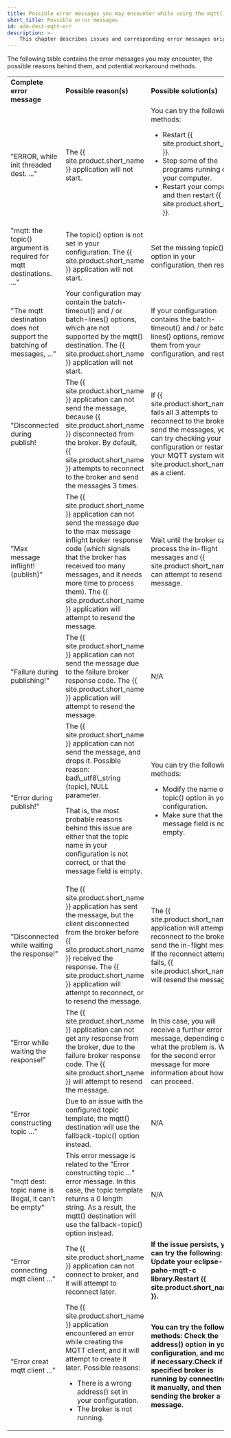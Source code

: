 ```yaml
---
title: Possible error messages you may encounter while using the mqtt() destination
short_title: Possible error messages
id: adm-dest-mqtt-err
description: >-
	This chapter describes issues and corresponding error messages originating from the MQTT system.
---
```


The following table contains the error messages you may encounter, the
possible reasons behind them, and potential workaround methods.

<table>
    <tr>
        <td><b>Complete error message</b></td>
        <td><b>Possible reason(s)</b></td>
        <td><b>Possible solution(s)</b></td>
    </tr>
    <tr>
        <td>"ERROR, while init threaded dest. ..."</td>
        <td>The {{ site.product.short_name }} application will not start.</td>
        <td>You can try the following methods:  
            <ul>
                <li>Restart {{ site.product.short_name }}.</li>
                <li>Stop some of the programs running on your computer.</li>
                <li>Restart your computer, and then restart {{ site.product.short_name }}.</li>
            </ul>
        </td>
    </tr>
    <tr>
        <td>"mqtt: the topic() argument is required for mqtt destinations. ..."</td>
        <td>The topic() option is not set in your configuration. The {{ site.product.short_name }} application will not start.</td>
        <td>Set the missing topic() option in your configuration, then restart.</td>
    </tr>
    <tr>
        <td>"The mqtt destination does not support the batching of messages, ..."</td>
        <td> Your configuration may contain the batch-timeout() and / or batch-lines() options, which are not supported by the mqtt() destination. The {{ site.product.short_name }} application will not start.</td>
        <td>If your configuration contains the batch-timeout() and / or batch-lines() options, remove them from your configuration, and restart.</td>
    </tr>
    <tr>
        <td>"Disconnected during publish!</td>
        <td>The {{ site.product.short_name }} application can not send the message, because {{ site.product.short_name }} disconnected from the broker. By default, {{ site.product.short_name }} attempts to reconnect to the broker and send the messages 3 times.</td>
        <td>If {{ site.product.short_name }} fails all 3 attempts to reconnect to the broker and send the messages, you can try checking your configuration or restarting your MQTT system with {{ site.product.short_name }} as a client.</td>
    </tr>
    <tr>
        <td>"Max message inflight! (publish)"</td>
        <td>The {{ site.product.short_name }} application can not send the message due to the max message inflight broker response code (which signals that the broker has received too many messages, and it needs more time to process them). The {{ site.product.short_name }} application will attempt to resend the message.</td>
        <td>Wait until the broker can process the in-flight messages and {{ site.product.short_name }} can attempt to resend the message.</td>
    </tr>
    <tr>
        <td>"Failure during publishing!"</td>
        <td>The {{ site.product.short_name }} application can not send the message due to the failure broker response code. The {{ site.product.short_name }} application will attempt to resend the message.</td>
        <td>N/A</td>
    </tr>
    <tr>
        <td>"Error during publish!"</td>
        <td>The {{ site.product.short_name }} application can not send the message, and drops it.  
Possible reason:    
bad\_utf8\_string (topic), NULL parameter.                    

That is, the most probable reasons behind this issue are either that the topic name in your configuration is not correct, or that the message field is empty.</td>
        <td>You can try the following methods:
            <ul>
                <li>Modify the name of the topic() option in your configuration.</li>
                <li>Make sure that the message field is not empty.</li>
            </ul>
         </td>
    </tr>
    <tr>
        <td>"Disconnected while waiting the response!"</td>
        <td>The {{ site.product.short_name }} application has sent the message, but the client disconnected from the broker before {{ site.product.short_name }} received the response. The {{ site.product.short_name }} application will attempt to reconnect, or to resend the message.</td>
        <td>The {{ site.product.short_name }} application will attempt to reconnect to the broker and send the in-flight message. If the reconnect attempt fails, {{ site.product.short_name }} will resend the message.</td>
    </tr>
    <tr>
        <td>"Error while waiting the response!"</td>
        <td>The {{ site.product.short_name }} application can not get any response from the broker, due to the failure broker response code. The {{ site.product.short_name }} will attempt to resend the message.</td>
        <td>In this case, you will receive a further error message, depending on what the problem is. Wait for the second error message for more information about how you can proceed.</td>
    </tr>
    <tr>
        <td>"Error constructing topic ..."</td>
        <td>Due to an issue with the configured topic template, the mqtt() destination will use the fallback-topic() option instead.</td>
        <td>N/A</td>
    </tr>
    <tr>
        <td>"mqtt dest: topic name is illegal, it can't be empty"</td>
        <td>This error message is related to the \"Error constructing topic \...\" error message. In this case, the topic template returns a 0 length string. As a result, the mqtt() destination will use the fallback-topic() option instead.</td>
        <td>N/A</td>
    </tr>
    <tr>
        <td>"Error connecting mqtt client ..."</td>
        <td>The {{ site.product.short_name }} application can not connect to broker, and it will attempt to reconnect later.</td>
        <td> **If the issue persists, you can try the following: Update your eclipse-paho-mqtt-c library.Restart {{ site.product.short_name }}.**</td>
    </tr>
    <tr>
        <td>"Error creat mqtt client ..."</td>
        <td>The {{ site.product.short_name }} application encountered an error while creating the MQTT client, and it will attempt to create it later. Possible reasons:
            <ul>
                <li>There is a wrong address() set in your configuration.</li>
                <li>The broker is not running.</li>
            </ul>
        </td>
      <td>**You can try the following methods: Check the address() option in your configuration, and modify if necessary.Check if the specified broker is running by connecting to it manually, and then sending the broker a message.**</td> 
    </tr>

</table>
